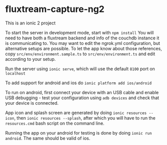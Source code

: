 # fluxtream-capture-ng2

This is an ionic 2 project

To start the server in development mode, start with `npm install`
You will need to have both a fluxtream backend and info of the couchdb instance it is communicating to. You may want to edit the ngrok.yml configuration, but alternative setups are possible. To let the app know about those references, copy `src/env/environment.sample.ts` to `src/env/environment.ts` and edit according to your setup.

Run the server using `ionic serve`, which will use the default `8100` port on `localhost`

To add support for android and ios do `ionic platform add ios/android`

To run on android, first connect your device with an USB cable and enable USB debugging - test your configuration using `adb devices` and check that your device is connected.

App icon and splash screen are generated by doing `ionic resources --icon`, then `ionic resources --splash`, after which you will have to run the `resources.cmd` bash script on the command line.

Running the app on your android for testing is done by doing `ionic run android`. The same should be valid of ios.
